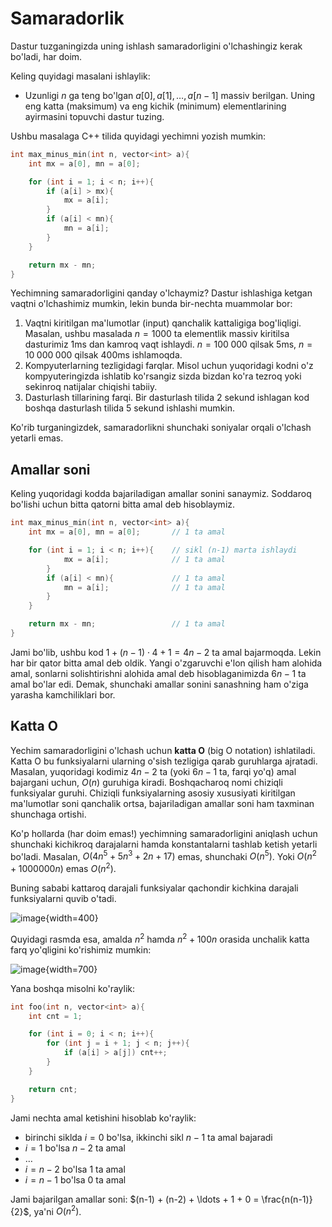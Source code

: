 # Samaradorlik

Dastur tuzganingizda uning ishlash samaradorligini o'lchashingiz kerak bo'ladi, har doim. 

Keling quyidagi masalani ishlaylik:
- Uzunligi $n$ ga teng bo'lgan $a[0], a[1], \ldots, a[n-1]$ massiv berilgan. Uning eng katta (maksimum) va eng kichik (minimum) elementlarining ayirmasini topuvchi dastur tuzing.

Ushbu masalaga C++ tilida quyidagi yechimni yozish mumkin:

```cpp
int max_minus_min(int n, vector<int> a){
    int mx = a[0], mn = a[0];

    for (int i = 1; i < n; i++){
        if (a[i] > mx){
            mx = a[i];
        }
        if (a[i] < mn){
            mn = a[i];
        }
    }

    return mx - mn;
}
```

Yechimning samaradorligini qanday o'lchaymiz? Dastur ishlashiga ketgan vaqtni o'lchashimiz mumkin, lekin bunda bir-nechta muammolar bor:

1. Vaqtni kiritilgan ma'lumotlar (input) qanchalik kattaligiga bog'liqligi. Masalan, ushbu masalada $n=1000$ ta elementlik massiv kiritilsa dasturimiz $1$ms dan kamroq vaqt ishlaydi. $n=100\;000$ qilsak $5$ms, $n=10\;000\;000$ qilsak $400$ms ishlamoqda.
1. Kompyuterlarning tezligidagi farqlar. Misol uchun yuqoridagi kodni o'z kompyuteringizda ishlatib ko'rsangiz sizda bizdan ko'ra tezroq yoki sekinroq natijalar chiqishi tabiiy.
1. Dasturlash tillarining farqi. Bir dasturlash tilida $2$ sekund ishlagan kod boshqa dasturlash tilida $5$ sekund ishlashi mumkin.

Ko'rib turganingizdek, samaradorlikni shunchaki soniyalar orqali o'lchash yetarli emas.

## Amallar soni

Keling yuqoridagi kodda bajariladigan amallar sonini sanaymiz. Soddaroq bo'lishi uchun bitta qatorni bitta amal deb hisoblaymiz.

```cpp
int max_minus_min(int n, vector<int> a){
    int mx = a[0], mn = a[0];       // 1 ta amal

    for (int i = 1; i < n; i++){    // sikl (n-1) marta ishlaydi
            mx = a[i];              // 1 ta amal
        }
        if (a[i] < mn){             // 1 ta amal
            mn = a[i];              // 1 ta amal
        }
    }

    return mx - mn;                 // 1 ta amal
}
```

Jami bo'lib, ushbu kod $1 + (n-1) \cdot 4 + 1 = 4n-2$ ta amal bajarmoqda. Lekin har bir qator bitta amal deb oldik. Yangi o'zgaruvchi e'lon qilish ham alohida amal, sonlarni solishtirishni alohida amal deb hisoblaganimizda $6n-1$ ta amal bo'lar edi. Demak, shunchaki amallar sonini sanashning ham o'ziga yarasha kamchiliklari bor.

## Katta O

Yechim samaradorligini o'lchash uchun **katta O** (big O notation) ishlatiladi. Katta O bu funksiyalarni ularning o'sish tezligiga qarab guruhlarga ajratadi. Masalan, yuqoridagi kodimiz $4n-2$ ta (yoki $6n-1$ ta, farqi yo'q) amal bajargani uchun, $O(n)$ guruhiga kiradi. Boshqacharoq nomi chiziqli funksiyalar guruhi. Chiziqli funksiyalarning asosiy xususiyati kiritilgan ma'lumotlar soni qanchalik ortsa, bajariladigan amallar soni ham taxminan shunchaga ortishi.

Ko'p hollarda (har doim emas!) yechimning samaradorligini aniqlash uchun shunchaki kichikroq darajalarni hamda konstantalarni tashlab ketish yetarli bo'ladi. Masalan, $O(4n^5+5n^3+2n+17)$ emas, shunchaki $O(n^5)$. Yoki $O(n^2 + 1000000n)$ emas $O(n^2)$.

Buning sababi kattaroq darajali funksiyalar qachondir kichkina darajali funksiyalarni quvib o'tadi.

![image](./efficiency1.png#center){width=400}

Quyidagi rasmda esa, amalda $n^2$ hamda $n^2 + 100n$ orasida unchalik katta farq yo'qligini ko'rishimiz mumkin:

![image](./efficiency2.png#center){width=700}

Yana boshqa misolni ko'raylik:

```cpp
int foo(int n, vector<int> a){
    int cnt = 1;

    for (int i = 0; i < n; i++){
        for (int j = i + 1; j < n; j++){
            if (a[i] > a[j]) cnt++;
        }
    }

    return cnt;
}
```

Jami nechta amal ketishini hisoblab ko'raylik:

- birinchi siklda $i=0$ bo'lsa, ikkinchi sikl $n-1$ ta amal bajaradi
- $i=1$ bo'lsa $n-2$ ta amal
- $\ldots$
- $i=n-2$ bo'lsa $1$ ta amal
- $i=n-1$ bo'lsa $0$ ta amal

Jami bajarilgan amallar soni: $(n-1) + (n-2) + \ldots + 1 + 0 = \frac{n(n-1)}{2}$, ya'ni $O(n^2)$.
